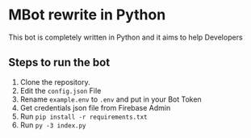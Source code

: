 # MBot rewrite in Python

This bot is completely written in Python and it aims to help Developers

## Steps to run the bot

1. Clone the repository.
2. Edit the `config.json` File
3. Rename `example.env` to `.env` and put in your Bot Token
4. Get credentials json file from Firebase Admin
5. Run `pip install -r requirements.txt`
6. Run `py -3 index.py`

